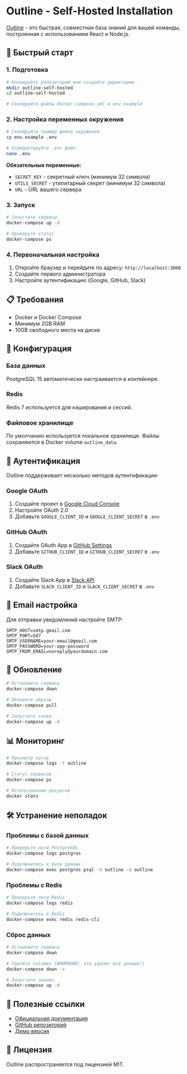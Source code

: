 # Outline - Self-Hosted Installation

[Outline](https://www.getoutline.com/) - это быстрая, совместная база знаний для вашей команды, построенная с использованием React и Node.js.

## 🚀 Быстрый старт

### 1. Подготовка

```bash
# Клонируйте репозиторий или создайте директорию
mkdir outline-self-hosted
cd outline-self-hosted

# Скопируйте файлы docker-compose.yml и env.example
```

### 2. Настройка переменных окружения

```bash
# Скопируйте пример файла окружения
cp env.example .env

# Отредактируйте .env файл
nano .env
```

**Обязательные переменные:**
- `SECRET_KEY` - секретный ключ (минимум 32 символа)
- `UTILS_SECRET` - утилитарный секрет (минимум 32 символа)
- `URL` - URL вашего сервера

### 3. Запуск

```bash
# Запустите сервисы
docker-compose up -d

# Проверьте статус
docker-compose ps
```

### 4. Первоначальная настройка

1. Откройте браузер и перейдите по адресу: `http://localhost:3000`
2. Создайте первого администратора
3. Настройте аутентификацию (Google, GitHub, Slack)

## 📋 Требования

- Docker и Docker Compose
- Минимум 2GB RAM
- 10GB свободного места на диске

## 🔧 Конфигурация

### База данных
PostgreSQL 15 автоматически настраивается в контейнере.

### Redis
Redis 7 используется для кэширования и сессий.

### Файловое хранилище
По умолчанию используется локальное хранилище. Файлы сохраняются в Docker volume `outline_data`.

## 🔐 Аутентификация

Outline поддерживает несколько методов аутентификации:

### Google OAuth
1. Создайте проект в [Google Cloud Console](https://console.cloud.google.com/)
2. Настройте OAuth 2.0
3. Добавьте `GOOGLE_CLIENT_ID` и `GOOGLE_CLIENT_SECRET` в `.env`

### GitHub OAuth
1. Создайте OAuth App в [GitHub Settings](https://github.com/settings/developers)
2. Добавьте `GITHUB_CLIENT_ID` и `GITHUB_CLIENT_SECRET` в `.env`

### Slack OAuth
1. Создайте Slack App в [Slack API](https://api.slack.com/apps)
2. Добавьте `SLACK_CLIENT_ID` и `SLACK_CLIENT_SECRET` в `.env`

## 📧 Email настройка

Для отправки уведомлений настройте SMTP:

```env
SMTP_HOST=smtp.gmail.com
SMTP_PORT=587
SMTP_USERNAME=your-email@gmail.com
SMTP_PASSWORD=your-app-password
SMTP_FROM_EMAIL=noreply@yourdomain.com
```

## 🔄 Обновление

```bash
# Остановите сервисы
docker-compose down

# Обновите образы
docker-compose pull

# Запустите снова
docker-compose up -d
```

## 📊 Мониторинг

```bash
# Просмотр логов
docker-compose logs -f outline

# Статус сервисов
docker-compose ps

# Использование ресурсов
docker stats
```

## 🛠️ Устранение неполадок

### Проблемы с базой данных
```bash
# Проверьте логи PostgreSQL
docker-compose logs postgres

# Подключитесь к базе данных
docker-compose exec postgres psql -U outline -d outline
```

### Проблемы с Redis
```bash
# Проверьте логи Redis
docker-compose logs redis

# Подключитесь к Redis
docker-compose exec redis redis-cli
```

### Сброс данных
```bash
# Остановите сервисы
docker-compose down

# Удалите volumes (ВНИМАНИЕ: это удалит все данные!)
docker-compose down -v

# Запустите заново
docker-compose up -d
```

## 🔗 Полезные ссылки

- [Официальная документация](https://docs.getoutline.com/)
- [GitHub репозиторий](https://github.com/outline/outline)
- [Демо версия](https://www.getoutline.com/)

## 📝 Лицензия

Outline распространяется под лицензией MIT.
